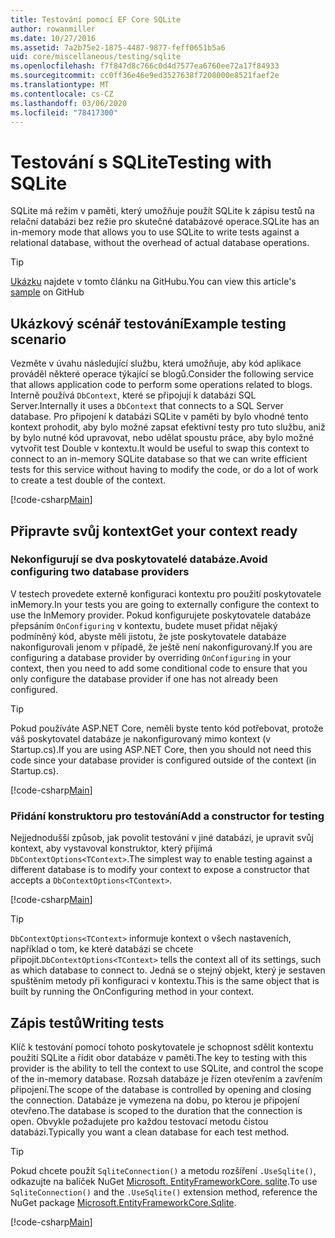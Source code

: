 ```yaml
---
title: Testování pomocí EF Core SQLite
author: rowanmiller
ms.date: 10/27/2016
ms.assetid: 7a2b75e2-1875-4487-9877-feff0651b5a6
uid: core/miscellaneous/testing/sqlite
ms.openlocfilehash: f7f847d8c766c0d4d7577ea6760ee72a17f84933
ms.sourcegitcommit: cc0ff36e46e9ed3527638f7208000e8521faef2e
ms.translationtype: MT
ms.contentlocale: cs-CZ
ms.lasthandoff: 03/06/2020
ms.locfileid: "78417300"
---
```

# <a name="testing-with-sqlite"></a><span data-ttu-id="57a19-102">Testování s SQLite</span><span class="sxs-lookup"><span data-stu-id="57a19-102">Testing with SQLite</span></span>

<span data-ttu-id="57a19-103">SQLite má režim v paměti, který umožňuje použít SQLite k zápisu testů na relační databázi bez režie pro skutečné databázové operace.</span><span class="sxs-lookup"><span data-stu-id="57a19-103">SQLite has an in-memory mode that allows you to use SQLite to write tests against a relational database, without the overhead of actual database operations.</span></span>

> [!TIP]  
> <span data-ttu-id="57a19-104">[Ukázku](https://github.com/dotnet/EntityFramework.Docs/tree/master/samples/core/Miscellaneous/Testing) najdete v tomto článku na GitHubu.</span><span class="sxs-lookup"><span data-stu-id="57a19-104">You can view this article's [sample](https://github.com/dotnet/EntityFramework.Docs/tree/master/samples/core/Miscellaneous/Testing) on GitHub</span></span>

## <a name="example-testing-scenario"></a><span data-ttu-id="57a19-105">Ukázkový scénář testování</span><span class="sxs-lookup"><span data-stu-id="57a19-105">Example testing scenario</span></span>

<span data-ttu-id="57a19-106">Vezměte v úvahu následující službu, která umožňuje, aby kód aplikace prováděl některé operace týkající se blogů.</span><span class="sxs-lookup"><span data-stu-id="57a19-106">Consider the following service that allows application code to perform some operations related to blogs.</span></span> <span data-ttu-id="57a19-107">Interně používá `DbContext`, které se připojují k databázi SQL Server.</span><span class="sxs-lookup"><span data-stu-id="57a19-107">Internally it uses a `DbContext` that connects to a SQL Server database.</span></span> <span data-ttu-id="57a19-108">Pro připojení k databázi SQLite v paměti by bylo vhodné tento kontext prohodit, aby bylo možné zapsat efektivní testy pro tuto službu, aniž by bylo nutné kód upravovat, nebo udělat spoustu práce, aby bylo možné vytvořit test Double v kontextu.</span><span class="sxs-lookup"><span data-stu-id="57a19-108">It would be useful to swap this context to connect to an in-memory SQLite database so that we can write efficient tests for this service without having to modify the code, or do a lot of work to create a test double of the context.</span></span>

[!code-csharp[Main](../../../../samples/core/Miscellaneous/Testing/BusinessLogic/BlogService.cs)]

## <a name="get-your-context-ready"></a><span data-ttu-id="57a19-109">Připravte svůj kontext</span><span class="sxs-lookup"><span data-stu-id="57a19-109">Get your context ready</span></span>

### <a name="avoid-configuring-two-database-providers"></a><span data-ttu-id="57a19-110">Nekonfigurují se dva poskytovatelé databáze.</span><span class="sxs-lookup"><span data-stu-id="57a19-110">Avoid configuring two database providers</span></span>

<span data-ttu-id="57a19-111">V testech provedete externě konfiguraci kontextu pro použití poskytovatele inMemory.</span><span class="sxs-lookup"><span data-stu-id="57a19-111">In your tests you are going to externally configure the context to use the InMemory provider.</span></span> <span data-ttu-id="57a19-112">Pokud konfigurujete poskytovatele databáze přepsáním `OnConfiguring` v kontextu, budete muset přidat nějaký podmíněný kód, abyste měli jistotu, že jste poskytovatele databáze nakonfigurovali jenom v případě, že ještě není nakonfigurovaný.</span><span class="sxs-lookup"><span data-stu-id="57a19-112">If you are configuring a database provider by overriding `OnConfiguring` in your context, then you need to add some conditional code to ensure that you only configure the database provider if one has not already been configured.</span></span>

> [!TIP]  
> <span data-ttu-id="57a19-113">Pokud používáte ASP.NET Core, neměli byste tento kód potřebovat, protože váš poskytovatel databáze je nakonfigurovaný mimo kontext (v Startup.cs).</span><span class="sxs-lookup"><span data-stu-id="57a19-113">If you are using ASP.NET Core, then you should not need this code since your database provider is configured outside of the context (in Startup.cs).</span></span>

[!code-csharp[Main](../../../../samples/core/Miscellaneous/Testing/BusinessLogic/BloggingContext.cs#OnConfiguring)]

### <a name="add-a-constructor-for-testing"></a><span data-ttu-id="57a19-114">Přidání konstruktoru pro testování</span><span class="sxs-lookup"><span data-stu-id="57a19-114">Add a constructor for testing</span></span>

<span data-ttu-id="57a19-115">Nejjednodušší způsob, jak povolit testování v jiné databázi, je upravit svůj kontext, aby vystavoval konstruktor, který přijímá `DbContextOptions<TContext>`.</span><span class="sxs-lookup"><span data-stu-id="57a19-115">The simplest way to enable testing against a different database is to modify your context to expose a constructor that accepts a `DbContextOptions<TContext>`.</span></span>

[!code-csharp[Main](../../../../samples/core/Miscellaneous/Testing/BusinessLogic/BloggingContext.cs#Constructors)]

> [!TIP]  
> <span data-ttu-id="57a19-116">`DbContextOptions<TContext>` informuje kontext o všech nastaveních, například o tom, ke které databázi se chcete připojit.</span><span class="sxs-lookup"><span data-stu-id="57a19-116">`DbContextOptions<TContext>` tells the context all of its settings, such as which database to connect to.</span></span> <span data-ttu-id="57a19-117">Jedná se o stejný objekt, který je sestaven spuštěním metody při konfiguraci v kontextu.</span><span class="sxs-lookup"><span data-stu-id="57a19-117">This is the same object that is built by running the OnConfiguring method in your context.</span></span>

## <a name="writing-tests"></a><span data-ttu-id="57a19-118">Zápis testů</span><span class="sxs-lookup"><span data-stu-id="57a19-118">Writing tests</span></span>

<span data-ttu-id="57a19-119">Klíč k testování pomocí tohoto poskytovatele je schopnost sdělit kontextu použití SQLite a řídit obor databáze v paměti.</span><span class="sxs-lookup"><span data-stu-id="57a19-119">The key to testing with this provider is the ability to tell the context to use SQLite, and control the scope of the in-memory database.</span></span> <span data-ttu-id="57a19-120">Rozsah databáze je řízen otevřením a zavřením připojení.</span><span class="sxs-lookup"><span data-stu-id="57a19-120">The scope of the database is controlled by opening and closing the connection.</span></span> <span data-ttu-id="57a19-121">Databáze je vymezena na dobu, po kterou je připojení otevřeno.</span><span class="sxs-lookup"><span data-stu-id="57a19-121">The database is scoped to the duration that the connection is open.</span></span> <span data-ttu-id="57a19-122">Obvykle požadujete pro každou testovací metodu čistou databázi.</span><span class="sxs-lookup"><span data-stu-id="57a19-122">Typically you want a clean database for each test method.</span></span>

>[!TIP]
> <span data-ttu-id="57a19-123">Pokud chcete použít `SqliteConnection()` a metodu rozšíření `.UseSqlite()`, odkazujte na balíček NuGet [Microsoft. EntityFrameworkCore. sqlite](https://www.nuget.org/packages/Microsoft.EntityFrameworkCore.Sqlite/).</span><span class="sxs-lookup"><span data-stu-id="57a19-123">To use `SqliteConnection()` and the `.UseSqlite()` extension method, reference the NuGet package [Microsoft.EntityFrameworkCore.Sqlite](https://www.nuget.org/packages/Microsoft.EntityFrameworkCore.Sqlite/).</span></span>

[!code-csharp[Main](../../../../samples/core/Miscellaneous/Testing/TestProject/SQLite/BlogServiceTests.cs)]
